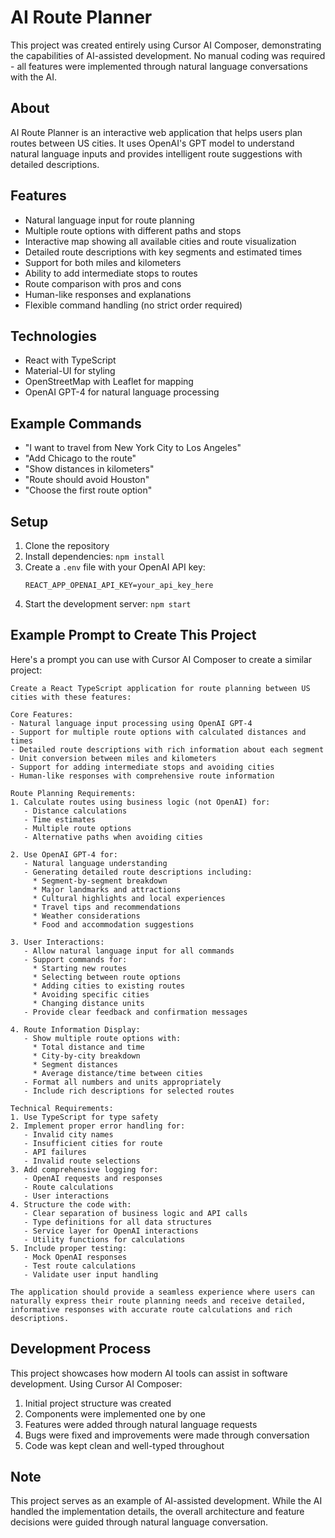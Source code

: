 # AI Route Planner

This project was created entirely using Cursor AI Composer, demonstrating the capabilities of AI-assisted development. No manual coding was required - all features were implemented through natural language conversations with the AI.

## About

AI Route Planner is an interactive web application that helps users plan routes between US cities. It uses OpenAI's GPT model to understand natural language inputs and provides intelligent route suggestions with detailed descriptions.

## Features

- Natural language input for route planning
- Multiple route options with different paths and stops
- Interactive map showing all available cities and route visualization
- Detailed route descriptions with key segments and estimated times
- Support for both miles and kilometers
- Ability to add intermediate stops to routes
- Route comparison with pros and cons
- Human-like responses and explanations
- Flexible command handling (no strict order required)

## Technologies

- React with TypeScript
- Material-UI for styling
- OpenStreetMap with Leaflet for mapping
- OpenAI GPT-4 for natural language processing

## Example Commands

- "I want to travel from New York City to Los Angeles"
- "Add Chicago to the route"
- "Show distances in kilometers"
- "Route should avoid Houston"
- "Choose the first route option"

## Setup

1. Clone the repository
2. Install dependencies: `npm install`
3. Create a `.env` file with your OpenAI API key:
   ```
   REACT_APP_OPENAI_API_KEY=your_api_key_here
   ```
4. Start the development server: `npm start`

## Example Prompt to Create This Project

Here's a prompt you can use with Cursor AI Composer to create a similar project:

```
Create a React TypeScript application for route planning between US cities with these features:

Core Features:
- Natural language input processing using OpenAI GPT-4
- Support for multiple route options with calculated distances and times
- Detailed route descriptions with rich information about each segment
- Unit conversion between miles and kilometers
- Support for adding intermediate stops and avoiding cities
- Human-like responses with comprehensive route information

Route Planning Requirements:
1. Calculate routes using business logic (not OpenAI) for:
   - Distance calculations
   - Time estimates
   - Multiple route options
   - Alternative paths when avoiding cities

2. Use OpenAI GPT-4 for:
   - Natural language understanding
   - Generating detailed route descriptions including:
     * Segment-by-segment breakdown
     * Major landmarks and attractions
     * Cultural highlights and local experiences
     * Travel tips and recommendations
     * Weather considerations
     * Food and accommodation suggestions

3. User Interactions:
   - Allow natural language input for all commands
   - Support commands for:
     * Starting new routes
     * Selecting between route options
     * Adding cities to existing routes
     * Avoiding specific cities
     * Changing distance units
   - Provide clear feedback and confirmation messages

4. Route Information Display:
   - Show multiple route options with:
     * Total distance and time
     * City-by-city breakdown
     * Segment distances
     * Average distance/time between cities
   - Format all numbers and units appropriately
   - Include rich descriptions for selected routes

Technical Requirements:
1. Use TypeScript for type safety
2. Implement proper error handling for:
   - Invalid city names
   - Insufficient cities for route
   - API failures
   - Invalid route selections
3. Add comprehensive logging for:
   - OpenAI requests and responses
   - Route calculations
   - User interactions
4. Structure the code with:
   - Clear separation of business logic and API calls
   - Type definitions for all data structures
   - Service layer for OpenAI interactions
   - Utility functions for calculations
5. Include proper testing:
   - Mock OpenAI responses
   - Test route calculations
   - Validate user input handling

The application should provide a seamless experience where users can naturally express their route planning needs and receive detailed, informative responses with accurate route calculations and rich descriptions.
```

## Development Process

This project showcases how modern AI tools can assist in software development. Using Cursor AI Composer:

1. Initial project structure was created
2. Components were implemented one by one
3. Features were added through natural language requests
4. Bugs were fixed and improvements were made through conversation
5. Code was kept clean and well-typed throughout

## Note

This project serves as an example of AI-assisted development. While the AI handled the implementation details, the overall architecture and feature decisions were guided through natural language conversation.
